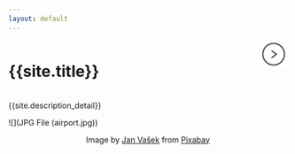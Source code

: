 ```yaml
---
layout: default
---
```

<div class="parent" style="display: inline-block;width: 100%;">
    <div class="header3" style="display: inline;float: left;width: 80%;">
        <h1 id="kaggle-airline-delay--cancellation-analysis">{{site.title}}</h1>
    </div>
    <div style="text-align: right;display: inline;cursor:pointer;float: right;right: -6px;" align="right"> 
        <a href="motivation"><img src="IMAGE/next-page.png" style="max-width: 50px"></a>
    </div>
</div>

{{site.description_detail}}

![](JPG File (airport.jpg))
<center>Image by <a target="_blank" href="https://pixabay.com/users/JESHOOTS-com-264599/?utm_source=link-attribution&amp;utm_medium=referral&amp;utm_campaign=image&amp;utm_content=2373727">Jan Vašek</a> from <a href="https://pixabay.com/?utm_source=link-attribution&amp;utm_medium=referral&amp;utm_campaign=image&amp;utm_content=2373727">Pixabay</a></center>
